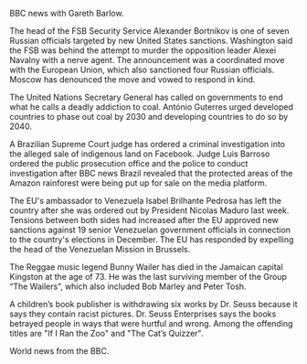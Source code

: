 BBC news with Gareth Barlow.

The head of the FSB Security Service Alexander Bortnikov is one of seven Russian officials targeted by new United States sanctions. Washington said the FSB was behind the attempt to murder the opposition leader Alexei Navalny with a nerve agent. The announcement was a coordinated move with the European Union, which also sanctioned four Russian officials. Moscow has denounced the move and vowed to respond in kind.

The United Nations Secretary General has called on governments to end what he calls a deadly addiction to coal. António Guterres urged developed countries to phase out coal by 2030 and developing countries to do so by 2040.

A Brazilian Supreme Court judge has ordered a criminal investigation into the alleged sale of indigenous land on Facebook. Judge Luis Barroso ordered the public prosecution office and the police to conduct investigation after BBC news Brazil revealed that the protected areas of the Amazon rainforest were being put up for sale on the media platform.

The EU's ambassador to Venezuela Isabel Brilhante Pedrosa has left the country after she was ordered out by President Nicolas Maduro last week. Tensions between both sides had increased after the EU approved new sanctions against 19 senior Venezuelan government officials in connection to the country's elections in December. The EU has responded by expelling the head of the Venezuelan Mission in Brussels.

The Reggae music legend Bunny Wailer has died in the Jamaican capital Kingston at the age of 73. He was the last surviving member of the Group “The Wailers”, which also included Bob Marley and Peter Tosh.

A children’s book publisher is withdrawing six works by Dr. Seuss because it says they contain racist pictures. Dr. Seuss Enterprises says the books betrayed people in ways that were hurtful and wrong. Among the offending titles are "If I Ran the Zoo" and "The Cat’s Quizzer".

World news from the BBC.

